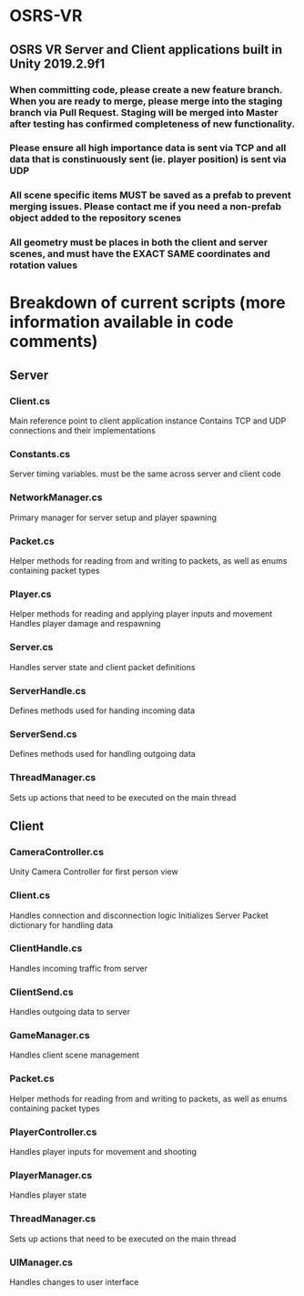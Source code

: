 
# OSRS-VR

## OSRS VR Server and Client applications built in Unity 2019.2.9f1

### When committing code, please create a new feature branch. When you are ready to merge, please merge into the staging branch via Pull Request. Staging will be merged into Master after testing has confirmed completeness of new functionality.

### Please ensure all high importance data is sent via TCP and all data that is constinuously sent (ie. player position) is sent via UDP

### All scene specific items MUST be saved as a prefab to prevent merging issues. Please contact me if you need a non-prefab object added to the repository scenes

### All geometry must be places in both the client and server  scenes, and must have the EXACT SAME coordinates and rotation values

# Breakdown of current scripts (more information available in code comments)

## Server

### Client.cs
Main reference point to client application instance
Contains TCP and UDP connections and their implementations

### Constants.cs
Server timing variables. must be the same across server and client code

### NetworkManager.cs
Primary manager for server setup and player spawning

### Packet.cs
Helper methods for reading from and writing to packets, as well as enums containing packet types

### Player.cs
Helper methods for reading and applying player inputs and movement
Handles player damage and respawning

### Server.cs
Handles server state and client packet definitions

### ServerHandle.cs
Defines methods used for handing incoming data

### ServerSend.cs
Defines methods used for handling outgoing data

### ThreadManager.cs
Sets up actions that need to be executed on the main thread

## Client

### CameraController.cs
Unity Camera Controller for first person view

### Client.cs
Handles connection and disconnection logic
Initializes Server Packet dictionary for handling data

### ClientHandle.cs
Handles incoming traffic from server

### ClientSend.cs
Handles outgoing data to server

### GameManager.cs
Handles client scene management

### Packet.cs
Helper methods for reading from and writing to packets, as well as enums containing packet types

### PlayerController.cs
Handles player inputs for movement and shooting

### PlayerManager.cs
Handles player state

### ThreadManager.cs
Sets up actions that need to be executed on the main thread

### UIManager.cs
Handles changes to user interface
